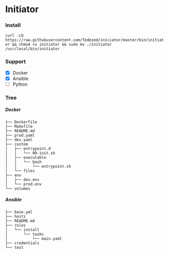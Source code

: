 # Initiator

### Install

`curl -LO https://raw.githubusercontent.com/Tedezed/iniciator/master/bin/initiator && chmod +x initiator && sudo mv ./initiator /usr/local/bin/initiator`

### Support

* [x] Docker
* [x] Ansible
* [ ] Python

### Tree

##### Docker

```
├── Dockerfile
├── Makefile
├── README.md
├── prod.yaml
├── dev.yaml
├── custom
│   ├── entrypoint.d
│   │   └── 00-init.sh
│   ├── executable
│   │   └── bash
│   │       └── entrypoint.sh
│   └── files
├── env
│   ├── dev.env
│   └── prod.env
└── volumes

```

##### Ansible

```
├── base.yml
├── hosts
├── README.md
├── roles
│   └── install
│       └── tasks
│           └── main.yaml
├── credentials
└── test
```